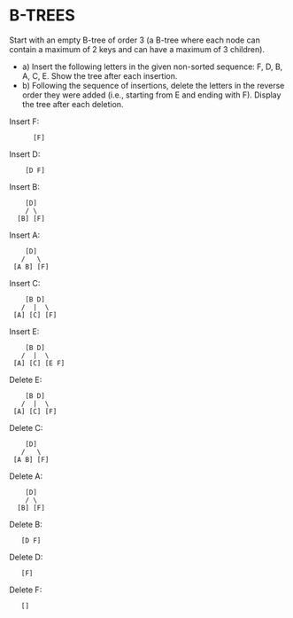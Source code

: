 # B-TREES
Start with an empty B-tree of order 3 (a B-tree where each node can contain a
maximum of 2 keys and can have a maximum of 3 children).

- a) Insert the following letters in the given non-sorted sequence: F, D, B, A,
    C, E. Show the tree after each insertion.
- b) Following the sequence of insertions, delete the letters in the reverse
    order they were added (i.e., starting from E and ending with F). Display
    the tree after each deletion.


Insert F:
```
      [F]
```
Insert D:
```
    [D F]
```
Insert B:
```
    [D]
    / \
  [B] [F]
```
Insert A:
```
    [D]
   /   \
 [A B] [F]
```
Insert C:
```
    [B D]
   /  |  \
 [A] [C] [F]
```
Insert E:
```
    [B D]
   /  |  \
 [A] [C] [E F]
```
Delete E:
```
    [B D]
   /  |  \
 [A] [C] [F]
```
Delete C:
```
    [D]
   /   \
 [A B] [F]
```
Delete A:
```
    [D]
    / \
  [B] [F]
```
Delete B:
```
   [D F]
```
Delete D:
```
   [F]
```
Delete F:
```
   []
```
